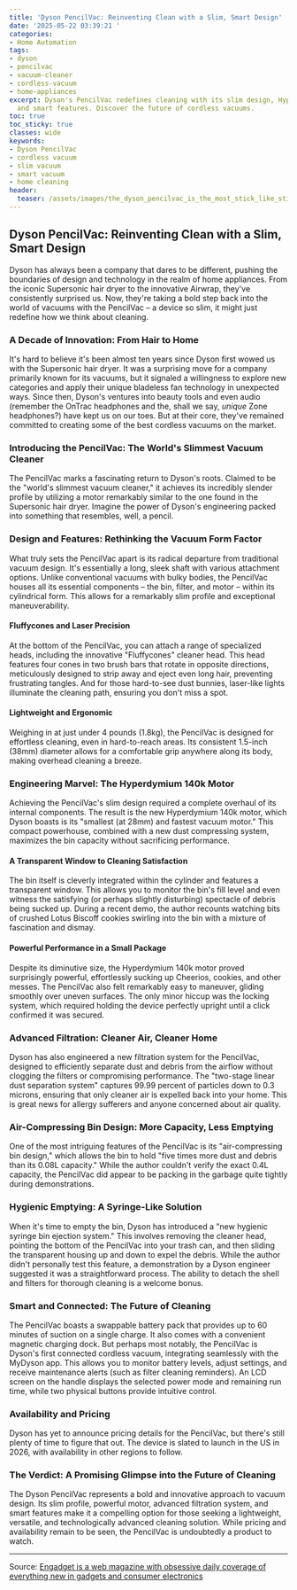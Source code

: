 ```yaml
---
title: 'Dyson PencilVac: Reinventing Clean with a Slim, Smart Design'
date: '2025-05-22 03:39:21 '
categories:
- Home Automation
tags:
- dyson
- pencilvac
- vacuum-cleaner
- cordless-vacuum
- home-appliances
excerpt: Dyson's PencilVac redefines cleaning with its slim design, Hyperdymium motor,
  and smart features. Discover the future of cordless vacuums.
toc: true
toc_sticky: true
classes: wide
keywords:
- Dyson PencilVac
- cordless vacuum
- slim vacuum
- smart vacuum
- home cleaning
header:
  teaser: /assets/images/the_dyson_pencilvac_is_the_most_stick_like_stick_v_20250522033920.jpg
---
```


## Dyson PencilVac: Reinventing Clean with a Slim, Smart Design

Dyson has always been a company that dares to be different, pushing the boundaries of design and technology in the realm of home appliances. From the iconic Supersonic hair dryer to the innovative Airwrap, they've consistently surprised us. Now, they're taking a bold step back into the world of vacuums with the PencilVac – a device so slim, it might just redefine how we think about cleaning.

### A Decade of Innovation: From Hair to Home

It's hard to believe it's been almost ten years since Dyson first wowed us with the Supersonic hair dryer. It was a surprising move for a company primarily known for its vacuums, but it signaled a willingness to explore new categories and apply their unique bladeless fan technology in unexpected ways. Since then, Dyson's ventures into beauty tools and even audio (remember the OnTrac headphones and the, shall we say, *unique* Zone headphones?) have kept us on our toes. But at their core, they've remained committed to creating some of the best cordless vacuums on the market. 

### Introducing the PencilVac: The World's Slimmest Vacuum Cleaner

The PencilVac marks a fascinating return to Dyson's roots. Claimed to be the "world's slimmest vacuum cleaner," it achieves its incredibly slender profile by utilizing a motor remarkably similar to the one found in the Supersonic hair dryer. Imagine the power of Dyson's engineering packed into something that resembles, well, a pencil.

### Design and Features: Rethinking the Vacuum Form Factor

What truly sets the PencilVac apart is its radical departure from traditional vacuum design. It's essentially a long, sleek shaft with various attachment options. Unlike conventional vacuums with bulky bodies, the PencilVac houses all its essential components – the bin, filter, and motor – within its cylindrical form. This allows for a remarkably slim profile and exceptional maneuverability.

#### Fluffycones and Laser Precision

At the bottom of the PencilVac, you can attach a range of specialized heads, including the innovative "Fluffycones" cleaner head. This head features four cones in two brush bars that rotate in opposite directions, meticulously designed to strip away and eject even long hair, preventing frustrating tangles. And for those hard-to-see dust bunnies, laser-like lights illuminate the cleaning path, ensuring you don't miss a spot.

#### Lightweight and Ergonomic

Weighing in at just under 4 pounds (1.8kg), the PencilVac is designed for effortless cleaning, even in hard-to-reach areas. Its consistent 1.5-inch (38mm) diameter allows for a comfortable grip anywhere along its body, making overhead cleaning a breeze.

### Engineering Marvel: The Hyperdymium 140k Motor

Achieving the PencilVac's slim design required a complete overhaul of its internal components. The result is the new Hyperdymium 140k motor, which Dyson boasts is its "smallest (at 28mm) and fastest vacuum motor." This compact powerhouse, combined with a new dust compressing system, maximizes the bin capacity without sacrificing performance.

#### A Transparent Window to Cleaning Satisfaction

The bin itself is cleverly integrated within the cylinder and features a transparent window. This allows you to monitor the bin's fill level and even witness the satisfying (or perhaps slightly disturbing) spectacle of debris being sucked up. During a recent demo, the author recounts watching bits of crushed Lotus Biscoff cookies swirling into the bin with a mixture of fascination and dismay.

#### Powerful Performance in a Small Package

Despite its diminutive size, the Hyperdymium 140k motor proved surprisingly powerful, effortlessly sucking up Cheerios, cookies, and other messes. The PencilVac also felt remarkably easy to maneuver, gliding smoothly over uneven surfaces. The only minor hiccup was the locking system, which required holding the device perfectly upright until a click confirmed it was secured.

### Advanced Filtration: Cleaner Air, Cleaner Home

Dyson has also engineered a new filtration system for the PencilVac, designed to efficiently separate dust and debris from the airflow without clogging the filters or compromising performance. The "two-stage linear dust separation system" captures 99.99 percent of particles down to 0.3 microns, ensuring that only cleaner air is expelled back into your home. This is great news for allergy sufferers and anyone concerned about air quality.

### Air-Compressing Bin Design: More Capacity, Less Emptying

One of the most intriguing features of the PencilVac is its "air-compressing bin design," which allows the bin to hold "five times more dust and debris than its 0.08L capacity." While the author couldn't verify the exact 0.4L capacity, the PencilVac did appear to be packing in the garbage quite tightly during demonstrations.

### Hygienic Emptying: A Syringe-Like Solution

When it's time to empty the bin, Dyson has introduced a "new hygienic syringe bin ejection system." This involves removing the cleaner head, pointing the bottom of the PencilVac into your trash can, and then sliding the transparent housing up and down to expel the debris. While the author didn't personally test this feature, a demonstration by a Dyson engineer suggested it was a straightforward process. The ability to detach the shell and filters for thorough cleaning is a welcome bonus.

### Smart and Connected: The Future of Cleaning

The PencilVac boasts a swappable battery pack that provides up to 60 minutes of suction on a single charge. It also comes with a convenient magnetic charging dock. But perhaps most notably, the PencilVac is Dyson's first connected cordless vacuum, integrating seamlessly with the MyDyson app. This allows you to monitor battery levels, adjust settings, and receive maintenance alerts (such as filter cleaning reminders). An LCD screen on the handle displays the selected power mode and remaining run time, while two physical buttons provide intuitive control.

### Availability and Pricing

Dyson has yet to announce pricing details for the PencilVac, but there's still plenty of time to figure that out. The device is slated to launch in the US in 2026, with availability in other regions to follow. 

### The Verdict: A Promising Glimpse into the Future of Cleaning

The Dyson PencilVac represents a bold and innovative approach to vacuum design. Its slim profile, powerful motor, advanced filtration system, and smart features make it a compelling option for those seeking a lightweight, versatile, and technologically advanced cleaning solution. While pricing and availability remain to be seen, the PencilVac is undoubtedly a product to watch.


---

Source: [Engadget is a web magazine with obsessive daily coverage of everything new in gadgets and consumer electronics](https://www.engadget.com/home/the-dyson-pencilvac-is-the-most-stick-like-stick-vacuum-ever-020109491.html?src=rss)